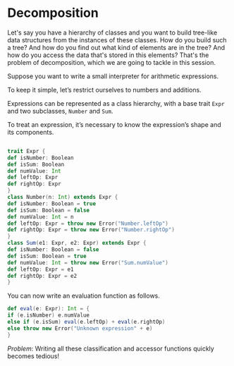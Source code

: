 # Decomposition 

Let's say you have a hierarchy of classes and you want to build tree-like data structures from the instances of these classes. How do you build such a tree? And how do you find out what kind of elements are in the tree? And how do you access the data that's stored in this elements? That's the problem of decomposition, which we are going to tackle in this session.

Suppose you want to write a small interpreter for arithmetic expressions.

To keep it simple, let’s restrict ourselves to numbers and additions.

Expressions can be represented as a class hierarchy, with a base trait `Expr` and two subclasses, `Number` and `Sum`.

To treat an expression, it’s necessary to know the expression’s shape and its components.

```scala

trait Expr {
def isNumber: Boolean
def isSum: Boolean
def numValue: Int
def leftOp: Expr
def rightOp: Expr
}
class Number(n: Int) extends Expr {
def isNumber: Boolean = true
def isSum: Boolean = false
def numValue: Int = n
def leftOp: Expr = throw new Error("Number.leftOp")
def rightOp: Expr = throw new Error("Number.rightOp")
}
class Sum(e1: Expr, e2: Expr) extends Expr {
def isNumber: Boolean = false
def isSum: Boolean = true
def numValue: Int = throw new Error("Sum.numValue")
def leftOp: Expr = e1
def rightOp: Expr = e2
}
```

You can now write an evaluation function as follows.

```scala
def eval(e: Expr): Int = {
if (e.isNumber) e.numValue
else if (e.isSum) eval(e.leftOp) + eval(e.rightOp)
else throw new Error("Unknown expression" + e)
}
```

_Problem_: Writing all these classification and accessor functions quickly becomes tedious!